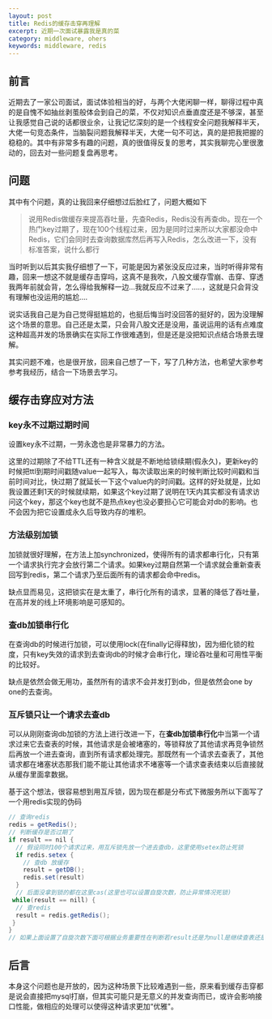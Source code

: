 ```yaml
---
layout: post
title: Redis的缓存击穿再理解
excerpt: 近期一次面试暴露我是真的菜
category: middleware, ohers 
keywords: middleware, redis
---
```


## 前言

近期去了一家公司面试，面试体验相当的好，与两个大佬闲聊一样，聊得过程中真的是自愧不如抽丝剥茧般体会到自己的菜，不仅对知识点垂直度还是不够深，甚至让我感觉自己说的话都很业余，让我记忆深刻的是一个线程安全问题我解释半天，大佬一句竞态条件，当脑裂问题我解释半天，大佬一句不可达，真的是把我把握的稳稳的。其中有非常多有趣的问题，真的很值得反复的思考，其实我聊完心里很激动的，回去对一些问题复盘再思考。



## 问题

其中有个问题，真的让我回来仔细想过后脸红了，问题大概如下

> 说用Redis做缓存来提高吞吐量，先查Redis，Redis没有再查db。现在一个热门key过期了，现在100个线程过来，因为是同时过来所以大家都没命中Redis，它们会同时去查询数据库然后再写入Redis，怎么改进一下，没有标准答案，说什么都行

当时听到以后其实我仔细想了一下，可能是因为紧张没反应过来，当时听得非常有趣，回来一想这不就是缓存击穿吗，这真不是我吹，八股文缓存雪崩、击穿、穿透我两年前就会背，怎么得给我解释一边...我就反应不过来了.....，这就是只会背没有理解也没运用的尴尬....

说实话我自己是为自己觉得挺尴尬的，也挺后悔当时没回答的挺好的，因为没理解这个场景的意思。自己还是太菜，只会背八股文还是没用，虽说运用的话有点难度这种超高并发的场景确实在实际工作很难遇到，但是还是没把知识点结合场景去理解。

其实问题不难，也是很开放，回来自己想了一下，写了几种方法，也希望大家参考参考我经历，结合一下场景去学习。



## 缓存击穿应对方法

### key永不过期过期时间

设置key永不过期，一劳永逸也是非常暴力的方法。

这里的过期除了不给TTL还有一种含义就是不断地给锁续期(假永久)，更新key的时候把ttl到期时间戳随value一起写入，每次读取出来的时候判断比较时间戳和当前时间对比，快过期了就延长一下这个value内的时间戳。这样的好处就是，比如我设置还剩1天的时候就续期，如果这个key过期了说明在1天内其实都没有请求访问这个key，那这个key也就不是热点key也没必要担心它可能会对db的影响。也不会因为把它设置成永久后导致内存的堆积。



### 方法级别加锁

加锁就很好理解，在方法上加synchronized，使得所有的请求都串行化，只有第一个请求执行完才会放行第二个请求。如果key过期自然第一个请求就会重新查表回写到redis，第二个请求乃至后面所有的请求都会命中redis。

缺点显而易见，这把锁实在是太重了，串行化所有的请求，显著的降低了吞吐量，在高并发的线上环境影响是可感知的。



### 查db加锁串行化

在查询db的时候进行加锁，可以使用lock(在finally记得释放)，因为细化锁的粒度，只有key失效的请求到去查询db的时候才会串行化，理论吞吐量和可用性平衡的比较好。

缺点是依然会做无用功，虽然所有的请求不会并发打到db，但是依然会one by one的去查询。



### 互斥锁只让一个请求去查db

可以从刚刚查询db加锁的方法上进行改进一下，在**查db加锁串行化**中当第一个请求过来它去查表的时候，其他请求是会被堵塞的，等锁释放了其他请求再竞争锁然后再放一个进去查询，直到所有请求都处理完。那既然有一个请求去查表了，其他请求都在堵塞状态那我们能不能让其他请求不堵塞等一个请求查表结束以后直接就从缓存里面拿数据。

基于这个想法，很容易想到用互斥锁，因为现在都是分布式下微服务所以下面写了一个用redis实现的伪码

```java
// 查询redis
redis = getRedis();
// 判断缓存是否过期了
if result == nil {
  // 假设同时100个请求过来，用互斥锁先放一个进去查db，这里使用setex防止死锁
  if redis.setex {
    // 查db 放缓存
    result = getDB();
    redis.set(result)
  }
  // 后面没拿到锁的都在这里cas(这里也可以设置自旋次数，防止异常情况死锁)
 while(result == nill) {
  // 查redis
  result = redis.getRedis();
 }
}
// 如果上面设置了自旋次数下面可根据业务重要性在判断若result还是为null是继续查表还是直接返回fail
```



## 后言

本身这个问题也是开放的，因为这种场景下比较难遇到一些，原来看到缓存击穿都是说会直接把mysql打崩，但其实可能只是无意义的并发查询而已，或许会影响接口性能，做相应的处理可以使得这种请求更加“优雅"。
